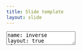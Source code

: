 ```yaml
---
title: Slide template
layout: slide
---
```

<textarea id="source">
name: inverse
layout: true
class: center, middle, inverse
---
template: inverse

## How does it work, then?
---
layout: false
# Enyime

---

# Agenda

1. Introduction

> Blockquote
> he-he.

--
2. Deep-dive
3. ...

---
.left-column[
  ## What is it?
  ## Why use it?
  ## Mikor???
]
.right-column[
If your ideal slideshow creation workflow contains any of the following steps:

- Just write what's on your mind

- Do some basic styling

- Easily collaborate with others

- Share with and show to everyone

Then remark might be perfect for your next.red[*] slideshow!

.footnote[.red[*] You probably want to convert existing slideshows as well]
]
---

# Introduction

```R
a <- 10
*b = a
f <- a
```

<p>Inline math is \(x_i = \sqrt{\frac{a}{c}} \), or eq:</p>
<p>$$x_i = \pi r_{i}^{\Lambda}$$</p>
<p>\[x_i = \pi r_{i}^{\Lambda}\]</p>

Inline math is \(x_i = \sqrt{\frac{a}{c}} \), or eq:
$$x_i = \pi r_{i}^{\Lambda}$$
\[x_i = \pi r_{i}^{\Lambda}\]

.footnote[.red.bold[*] Important footnote]
---

class: center, middle

# `\(\LaTeX{}\)` in remark

---

# Display and Inline

1. This is an inline integral: `\(\int_a^bf(x)dx\)`
2. This is an inline integral, too: `$\int_a^bf(x)dx$`
3. More `\(x={a \over b}\)` formulae.

Display formula:
    `$$e^{i\pi} + 1 = 0$$`

</textarea>

